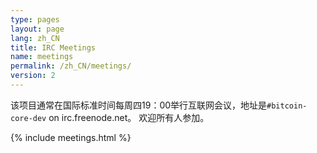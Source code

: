 ```yaml
---
type: pages
layout: page
lang: zh_CN
title: IRC Meetings
name: meetings
permalink: /zh_CN/meetings/
version: 2
---
```

该项目通常在国际标准时间每周四19：00举行互联网会议，地址是`#bitcoin-core-dev` on irc.freenode.net。
欢迎所有人参加。

{% include meetings.html %}
